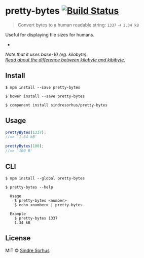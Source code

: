 # pretty-bytes [![Build Status](https://travis-ci.org/sindresorhus/pretty-bytes.svg?branch=master)](https://travis-ci.org/sindresorhus/pretty-bytes)

> Convert bytes to a human readable string: `1337` → `1.34 kB`

Useful for displaying file sizes for humans.

-

*Note that it uses base-10 (eg. kilobyte).  
[Read about the difference between kilobyte and kibibyte.](https://pacoup.com/2009/05/26/kb-kb-kib-whats-up-with-that/)*


## Install

```
$ npm install --save pretty-bytes
```

```
$ bower install --save pretty-bytes
```

```
$ component install sindresorhus/pretty-bytes
```


## Usage

```js
prettyBytes(1337);
//=> '1.34 kB'

prettyBytes(100);
//=> '100 B'
```


## CLI

```
$ npm install --global pretty-bytes
```

```
$ pretty-bytes --help

  Usage
    $ pretty-bytes <number>
    $ echo <number> | pretty-bytes

  Example
    $ pretty-bytes 1337
    1.34 kB
```


## License

MIT © [Sindre Sorhus](https://sindresorhus.com)
